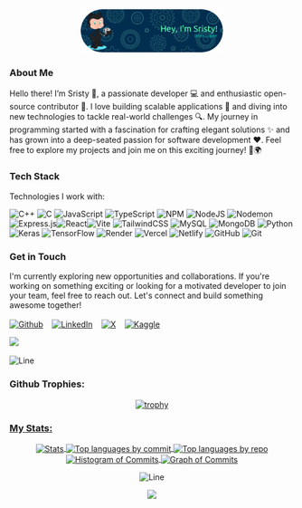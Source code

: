 <div align="center">
  <img src="github.png" alt="" width="50%" />
</div>
<h3>About Me</h3>
Hello there! I’m Sristy 👋, a passionate developer 💻 and enthusiastic open-source contributor 🌟. I love building scalable applications 🚀 and diving into new technologies to tackle real-world challenges 🔍. My journey in programming started with a fascination for crafting elegant solutions ✨ and has grown into a deep-seated passion for software development ❤️. Feel free to explore my projects and join me on this exciting journey! 🚀🌍


<h3>Tech Stack</h3>
Technologies I work with:
<p>
  
![C++](https://img.shields.io/badge/c++-%2300599C.svg?style=plastic&logo=c%2B%2B&logoColor=white) ![C](https://img.shields.io/badge/c-%2300599C.svg?style=plastic&logo=c&logoColor=white) ![JavaScript](https://img.shields.io/badge/javascript-%23323330.svg?style=plastic&logo=javascript&logoColor=%23F7DF1E) ![TypeScript](https://img.shields.io/badge/typescript-%23007ACC.svg?style=plastic&logo=typescript&logoColor=white) ![NPM](https://img.shields.io/badge/NPM-%23CB3837.svg?style=plastic&logo=npm&logoColor=white) ![NodeJS](https://img.shields.io/badge/node.js-6DA55F?style=plastic&logo=node.js&logoColor=white) ![Nodemon](https://img.shields.io/badge/NODEMON-%23323330.svg?style=plastic&logo=nodemon&logoColor=%BBDEAD) ![Express.js](https://img.shields.io/badge/express.js-%23404d59.svg?style=plastic&logo=express&logoColor=%2361DAFB)![React](https://img.shields.io/badge/react-%2320232a.svg?style=plastic&logo=react&logoColor=%2361DAFB)![Vite](https://img.shields.io/badge/vite-%23646CFF.svg?style=plastic&logo=vite&logoColor=white) ![TailwindCSS](https://img.shields.io/badge/tailwindcss-%2338B2AC.svg?style=plastic&logo=tailwind-css&logoColor=white) ![MySQL](https://img.shields.io/badge/mysql-4479A1.svg?style=plastic&logo=mysql&logoColor=white) ![MongoDB](https://img.shields.io/badge/MongoDB-%234ea94b.svg?style=plastic&logo=mongodb&logoColor=white) ![Python](https://img.shields.io/badge/python-3670A0?style=plastic&logo=python&logoColor=ffdd54)  ![Keras](https://img.shields.io/badge/Keras-%23D00000.svg?style=plastic&logo=Keras&logoColor=white) ![TensorFlow](https://img.shields.io/badge/TensorFlow-%23FF6F00.svg?style=plastic&logo=TensorFlow&logoColor=white) ![Render](https://img.shields.io/badge/Render-%46E3B7.svg?style=plastic&logo=render&logoColor=white) ![Vercel](https://img.shields.io/badge/vercel-%23000000.svg?style=plastic&logo=vercel&logoColor=white) ![Netlify](https://img.shields.io/badge/netlify-%23000000.svg?style=plastic&logo=netlify&logoColor=#00C7B7)   ![GitHub](https://img.shields.io/badge/github-%23121011.svg?style=plastic&logo=github&logoColor=white) ![Git](https://img.shields.io/badge/git-%23F05033.svg?style=plastic&logo=git&logoColor=white)

</p>


<h3>Get in Touch</h3>

I'm currently exploring new opportunities and collaborations. If you're working on something exciting or looking for a motivated developer to join your team, feel free to reach out. Let's connect and build something awesome together!
<br>
<br>
 <a href="https://www.github.com/sisty17" target="_blank"><img alt="Github" width="40px" src="https://img.icons8.com/?size=100&id=LoL4bFzqmAa0&format=png&color=000000"></a> &nbsp;&nbsp;
    <a href="https://www.linkedin.com/in/sristy-paul/" target="_blank"><img alt="LinkedIn" width="40px" src="https://cdn-icons-png.flaticon.com/512/3536/3536505.png"></a> &nbsp;&nbsp;
    <a href="https://x.com/SristyPaul17" target="_blank"><img alt="X" width="40px" src="https://img.icons8.com/?size=100&id=111056&format=png&color=000000"></a> &nbsp;&nbsp;
    <a href="https://www.kaggle.com/sristypaul" target="_blank"><img alt="Kaggle" width="40px" src="https://img.icons8.com/?size=100&id=Omk4fWoSmCHm&format=png&color=000000"></a>

[![](https://visitcount.itsvg.in/api?id=sristy17&icon=0&color=0)](https://visitcount.itsvg.in)


![Line](https://user-images.githubusercontent.com/85225156/171937799-8fc9e255-9889-4642-9c92-6df85fb86e82.gif)

<h3>  Github Trophies: </h3>
<div align="center">
  <a href="https://github.com/sristy17">
 <!-- Trophies -->
  <img align="center" src="https://github-profile-trophy.vercel.app/?username=sristy17&theme=onestar&no-frame=true&margin-w=5&margin-h=5&row=2&column=5" height="300em" alt="trophy" /> <br />

  <h3 align="left">  My Stats: </h3>
  <div align="center"> 



   <img align="center" src="http://github-profile-summary-cards.vercel.app/api/cards/stats?username=sristy17&theme=2077" height="210em" alt="Stats" />
    <!-- Top languages by commit -->
    <img align="center" src="http://github-profile-summary-cards.vercel.app/api/cards/most-commit-language?username=sristy17&theme=2077" height="210em" alt="Top languages by commit" />
    <!-- Top languages by repo -->
    <img align="center" src="http://github-profile-summary-cards.vercel.app/api/cards/repos-per-language?username=sristy17&theme=2077" height="210em" alt="Top languages by repo" />
    <!-- Histogram of Commits -->
    <img align="center" src="http://github-profile-summary-cards.vercel.app/api/cards/productive-time?username=sristy17&theme=2077" height="210em" alt="Histogram of Commits" />
    <!-- Graph of Commits -->
    <img align="center" src="http://github-profile-summary-cards.vercel.app/api/cards/profile-details?username=sristy17&theme=2077" height="210em" alt="Graph of Commits" />
  </a>
</div>

![Line](https://user-images.githubusercontent.com/85225156/171937799-8fc9e255-9889-4642-9c92-6df85fb86e82.gif)

<img src="https://forthebadge.com/images/badges/built-with-love.svg" />

